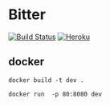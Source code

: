 # Bitter
[![Build Status](https://travis-ci.com/biren9/vs2lab.svg?token=4VVTP5hp4dar8Qwvoxyj&branch=master)](https://travis-ci.com/biren9/vs2lab)
[![Heroku](http://heroku-badge.herokuapp.com/?app=bitter-vs2&style=flat&svg=1&root=)](https://bitter-vs2.herokuapp.com/)
## docker

```docker build -t dev .```

```docker run  -p 80:8080 dev```